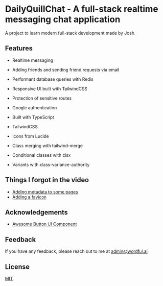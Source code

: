 # DailyQuillChat - A full-stack realtime messaging chat application

A project to learn modern full-stack development made by Josh.

## Features

- Realtime messaging
- Adding friends and sending friend requests via email
- Performant database queries with Redis
- Responsive UI built with TailwindCSS
- Protection of sensitive routes
- Google authentication

- Built with TypeScript
- TailwindCSS
- Icons from Lucide

- Class merging with tailwind-merge
- Conditional classes with clsx
- Variants with class-variance-authority

## Things I forgot in the video

- [Adding metadata to some pages](<https://github.com/joschan21/nextjs-realtime-chat/blob/master/src/app/(dashboard)/dashboard/chat/%5BchatId%5D/page.tsx>)
- [Adding a favicon](https://github.com/joschan21/nextjs-realtime-chat/blob/master/public/favicon.ico)

## Acknowledgements

- [Awesome Button UI Component](https://ui.shadcn.com/)

## Feedback

If you have any feedback, please reach out to me at admin@wordful.ai

## License

[MIT](https://choosealicense.com/licenses/mit/)
